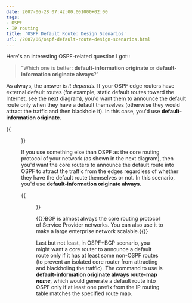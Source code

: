 ```yaml
---
date: 2007-06-28 07:42:00.001000+02:00
tags:
- OSPF
- IP routing
title: 'OSPF Default Route: Design Scenarios'
url: /2007/06/ospf-default-route-design-scenarios.html
---
```

Here's an interesting OSPF-related question I got::

> "Which one is better: **default-information originate** or **default-information originate always**?"

As always, the answer is *it depends*. If your OSPF edge routers have external default routes (for example, static default routes toward the Internet, see the next diagram), you\'d want them to announce the default route only when they have a default themselves (otherwise they would attract the traffic and then blackhole it). In this case, you\'d use **default-information originate**.
<!--more-->
{{<figure src="/2007/06/OSPF_A.jpg">}}

If you use something else than OSPF as the core routing protocol of your network (as shown in the next diagram), then you\'d want the core routers to announce the default route into OSPF to attract the traffic from the edges regardless of whether they have the default route themselves or not. In this scenario, you\'d use **default-information originate always**.

{{<figure src="OSPF_B.jpg">}}

{{<note>}}BGP is almost always the core routing protocol of Service Provider networks. You can also use it to make a large enterprise network scalable.{{</note>}}

Last but not least, in OSPF+BGP scenario, you might want a core router to announce a default route only if it has at least some non-OSPF routes (to prevent an isolated core router from attracting and blackholing the traffic). The command to use is **default-information originate always route-map *name***, which would generate a default route into OSPF only if at least one prefix from the IP routing table matches the specified route map.
